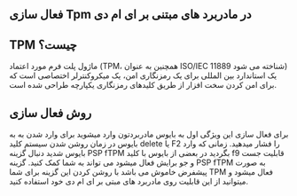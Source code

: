 ## فعال سازی Tpm در مادربرد های مبتنی بر ای ام دی

## TPM چیست؟
ماژول پلت فرم مورد اعتماد (TPM، همچنین به عنوان ISO/IEC 11889 شناخته می شود) یک استاندارد بین المللی برای یک رمزنگاری امن، یک میکروکنترلر اختصاصی است که برای امن کردن سخت افزار از طریق کلیدهای رمزنگاری یکپارچه طراحی شده است.

## روش فعال سازی

برای فعال سازی این ویژگی اول به بایوس مادربردتون وارد میشوید برای وارد شدن به به بایوس در زمان روشن شدن سیستم کلید delete یا F2 را فشار میدهید. زمانی که وارد بایوس شدید دنبال گزینه PSP fTPM بگردید در بعضی از بایوس با کلید f9 قابلیت جست و جو برایش فعال میشود می تواند به شما کمک کنید. گزینه PSP fTPM به صورت پیشفرض خاموش می باشد با روشن کردن این گزینه برای شما TPM فعال میشود و میتوانید از این قابلیت روی مادربرد های مبتی بر ای ام دی خود استفاده کنید.